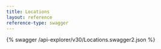 ```yaml
---
title: Locations
layout: reference
reference-type: swagger
---
```




{% swagger /api-explorer/v30/Locations.swagger2.json %}
